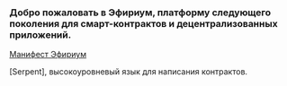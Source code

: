 ### Добро пожаловать в Эфириум, платформу следующего поколения для смарт-контрактов и децентрализованных приложений.

[Манифест Эфириум](https://github.com/snordenstorm/wiki/wiki/%5BRussian%5D-White-Paper)

[Serpent], высокоуровневый язык для написания контрактов.